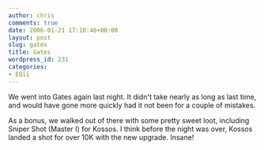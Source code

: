 ```yaml
---
author: chris
comments: true
date: 2006-01-21 17:10:46+00:00
layout: post
slug: gates
title: Gates
wordpress_id: 231
categories:
- EQii
---
```


We went into Gates again last night. It didn't take nearly as long as last time, and would have gone more quickly had it not been for a couple of mistakes.

As a bonus, we walked out of there with some pretty sweet loot, including Sniper Shot (Master I) for Kossos. I think before the night was over, Kossos landed a shot for over 10K with the new upgrade. Insane!
